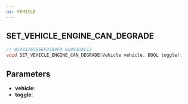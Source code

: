 ```yaml
---
ns: VEHICLE
---
```

## SET_VEHICLE_ENGINE_CAN_DEGRADE

```c
// 0x983765856F2564F9 0x081DAC12
void SET_VEHICLE_ENGINE_CAN_DEGRADE(Vehicle vehicle, BOOL toggle);
```


## Parameters
* **vehicle**: 
* **toggle**: 

